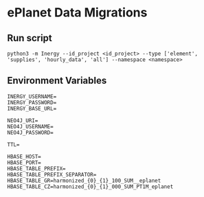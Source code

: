 # ePlanet Data Migrations

## Run script

    python3 -m Inergy --id_project <id_project> --type ['element', 'supplies', 'hourly_data', 'all'] --namespace <namespace>

## Environment Variables

    INERGY_USERNAME=
    INERGY_PASSWORD=
    INERGY_BASE_URL=
    
    NEO4J_URI=
    NEO4J_USERNAME=
    NEO4J_PASSWORD=
    
    TTL=
    
    HBASE_HOST=
    HBASE_PORT=
    HBASE_TABLE_PREFIX=
    HBASE_TABLE_PREFIX_SEPARATOR=
    HBASE_TABLE_GR=harmonized_{0}_{1}_100_SUM__eplanet
    HBASE_TABLE_CZ=harmonized_{0}_{1}_000_SUM_PT1M_eplanet